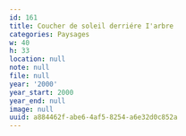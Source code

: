 ```yaml
---
id: 161
title: Coucher de soleil derriére I'arbre
categories: Paysages
w: 40
h: 33
location: null
note: null
file: null
year: '2000'
year_start: 2000
year_end: null
image: null
uuid: a884462f-abe6-4af5-8254-a6e32d0c852a
---
```


